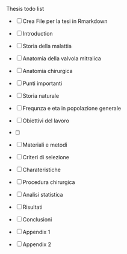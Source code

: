 Thesis todo list

- [ ] Crea File per la tesi in Rmarkdown
- [ ] Introduction       
 - [ ] Storia della malattia
  - [ ] Anatomia della valvola mitralica
  - [ ] Anatomia chirurgica 
  - [ ] Punti importanti
 - [ ] Storia naturale
  - [ ] Frequnza e eta in popolazione generale
 - [ ] Obiettivi del lavoro
 - [ ] 
- [ ] Materiali e metodi
 - [ ] Criteri di selezione
 - [ ] Charateristiche 
 - [ ] Procedura chirurgica
 - [ ] Analisi statistica
- [ ] Risultati

- [ ] Conclusioni

- [ ] Appendix 1
- [ ] Appendix 2
